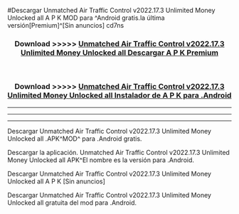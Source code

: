 #Descargar Unmatched Air Traffic Control v2022.17.3 Unlimited Money Unlocked all  A P K MOD para ^Android gratis.la última versión[Premium]^[Sin anuncios] cd7ns



<div align="center">
<h3>Download >>>>> <a href="https://es-web.web.app/?es= Unmatched Air Traffic Control v2022.17.3 Unlimited Money Unlocked all ">Unmatched Air Traffic Control v2022.17.3 Unlimited Money Unlocked all  Descargar A P K Premium</a></h3><br>

<h3>Download >>>>> <a href="https://es-web.web.app/?es= Unmatched Air Traffic Control v2022.17.3 Unlimited Money Unlocked all ">Unmatched Air Traffic Control v2022.17.3 Unlimited Money Unlocked all  Instalador de A P K para .Android</a></h3>
</div>


----------------------------------------------------------

----------------------------------------------------------

----------------------------------------------------------

Descargar Unmatched Air Traffic Control v2022.17.3 Unlimited Money Unlocked all  .APK^MOD^ para .Android gratis.

Descargar la aplicación. Unmatched Air Traffic Control v2022.17.3 Unlimited Money Unlocked all  APK^El nombre es la versión para .Android.

Descargar Unmatched Air Traffic Control v2022.17.3 Unlimited Money Unlocked all  A P K [Sin anuncios]

Descargar Unmatched Air Traffic Control v2022.17.3 Unlimited Money Unlocked all  gratuita del mod para .Android.